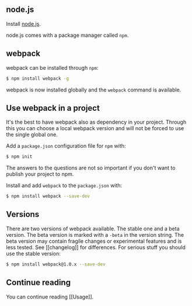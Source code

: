 ## node.js

Install [node.js](http://nodejs.org).

node.js comes with a package manager called `npm`.

## webpack

webpack can be installed through `npm`:

``` sh
$ npm install webpack -g
```

webpack is now installed globally and the `webpack` command is available.

## Use webpack in a project

It's the best to have webpack also as dependency in your project. Through this you can choose a local webpack version and will not be forced to use the single global one.

Add a `package.json` configuration file for `npm` with:

``` sh
$ npm init
```

The answers to the questions are not so important if you don't want to publish your project to npm.

Install and add `webpack` to the `package.json` with:

``` sh
$ npm install webpack --save-dev
```

## Versions

There are two versions of webpack available. The stable one and a beta version. The beta version is marked with a `-beta` in the version string. The beta version may contain fragile changes or experimental features and is less tested. See [[changelog]] for differences. For serious stuff you should use the stable version:

``` sh
$ npm install webpack@1.0.x --save-dev
```

## Continue reading

You can continue reading [[Usage]].